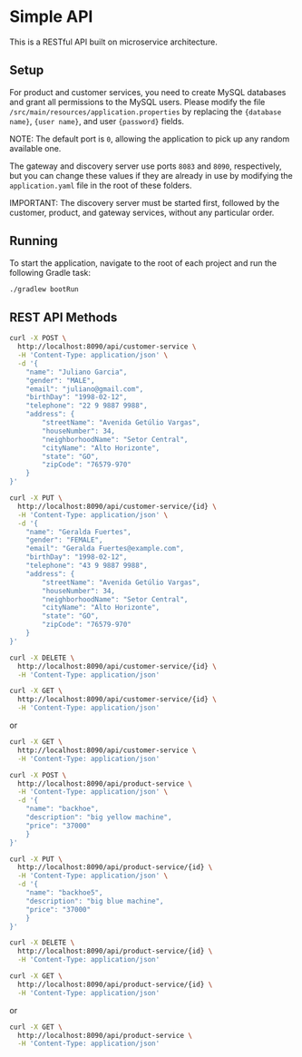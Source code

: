 # Simple API
This is a RESTful API built on microservice architecture.

## Setup
For product and customer services, you need to create MySQL databases and grant all permissions to the MySQL users. Please modify the file `/src/main/resources/application.properties` by replacing the `{database name}`, `{user name}`, and user `{password}` fields.

NOTE: The default port is `0`, allowing the application to pick up any random available one.

The gateway and discovery server use ports `8083` and `8090`, respectively, but you can change these values if they are already in use by modifying the `application.yaml` file in the root of these folders.

IMPORTANT: The discovery server must be started first, followed by the customer, product, and gateway services, without any particular order.

## Running
To start the application, navigate to the root of each project and run the following Gradle task:
```sh
./gradlew bootRun
```

## REST API Methods

```bash
curl -X POST \
  http://localhost:8090/api/customer-service \
  -H 'Content-Type: application/json' \
  -d '{
    "name": "Juliano Garcia",
    "gender": "MALE",
    "email": "juliano@gmail.com",
    "birthDay": "1998-02-12",
    "telephone": "22 9 9887 9988",
    "address": {
        "streetName": "Avenida Getúlio Vargas",
        "houseNumber": 34,
        "neighborhoodName": "Setor Central",
        "cityName": "Alto Horizonte",
        "state": "GO",
        "zipCode": "76579-970"
    }
}'
```
```bash
curl -X PUT \
  http://localhost:8090/api/customer-service/{id} \
  -H 'Content-Type: application/json' \
  -d '{
    "name": "Geralda Fuertes",
    "gender": "FEMALE",
    "email": "Geralda Fuertes@example.com",
    "birthDay": "1998-02-12",
    "telephone": "43 9 9887 9988",
    "address": {
        "streetName": "Avenida Getúlio Vargas",
        "houseNumber": 34,
        "neighborhoodName": "Setor Central",
        "cityName": "Alto Horizonte",
        "state": "GO",
        "zipCode": "76579-970"
    }
}'
```
```bash
curl -X DELETE \
  http://localhost:8090/api/customer-service/{id} \
  -H 'Content-Type: application/json'
```
```bash
curl -X GET \
  http://localhost:8090/api/customer-service/{id} \
  -H 'Content-Type: application/json'
```
or
```bash
curl -X GET \
  http://localhost:8090/api/customer-service \
  -H 'Content-Type: application/json'
```
```bash
curl -X POST \
  http://localhost:8090/api/product-service \
  -H 'Content-Type: application/json' \
  -d '{
	"name": "backhoe",
	"description": "big yellow machine",
	"price": "37000"
    }
}'
```
```bash
curl -X PUT \
  http://localhost:8090/api/product-service/{id} \
  -H 'Content-Type: application/json' \
  -d '{
	"name": "backhoe5",
	"description": "big blue machine",
	"price": "37000"
    }
}'
```
```bash
curl -X DELETE \
  http://localhost:8090/api/product-service/{id} \
  -H 'Content-Type: application/json'
```
```bash
curl -X GET \
  http://localhost:8090/api/product-service/{id} \
  -H 'Content-Type: application/json'
```
or
```bash
curl -X GET \
  http://localhost:8090/api/product-service \
  -H 'Content-Type: application/json'
```
